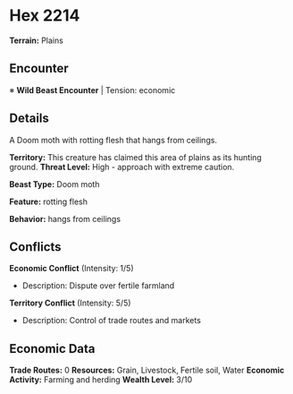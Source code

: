 # Hex 2214

**Terrain:** Plains

## Encounter
※ **Wild Beast Encounter** | Tension: economic

## Details
A Doom moth with rotting flesh that hangs from ceilings.

**Territory:** This creature has claimed this area of plains as its hunting ground.
**Threat Level:** High - approach with extreme caution.

**Beast Type:** Doom moth

**Feature:** rotting flesh

**Behavior:** hangs from ceilings

## Conflicts
**Economic Conflict** (Intensity: 1/5)
- Description: Dispute over fertile farmland

**Territory Conflict** (Intensity: 5/5)
- Description: Control of trade routes and markets

## Economic Data
**Trade Routes:** 0
**Resources:** Grain, Livestock, Fertile soil, Water
**Economic Activity:** Farming and herding
**Wealth Level:** 3/10
